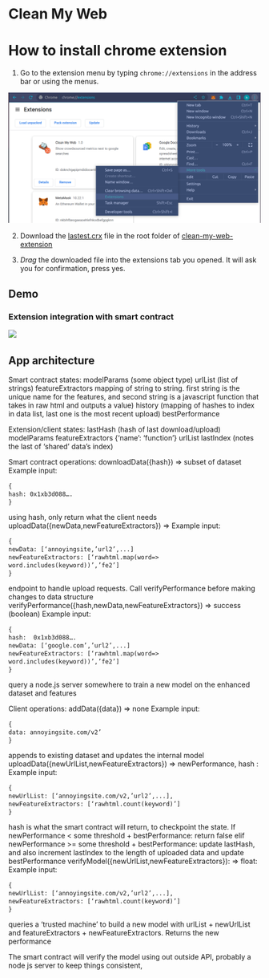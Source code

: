 # Clean My Web

# How to install chrome extension

1. Go to the extension menu by typing `chrome://extensions` in the address bar or using the menus.

![](imgs/chrome-extension.png)

2. Download the [lastest.crx](clean-my-web-extension/latest.crx) file in the root folder of [clean-my-web-extension](clean-my-web-extension)

3. *Drag* the downloaded file into the extensions tab you opened. It will ask you for confirmation, press yes.



## Demo

### Extension integration with smart contract
![](demos/extension-contract.gif)


## App architecture
Smart contract states:
modelParams (some object type)
urlList (list of strings)
featureExtractors mapping of string to string. first string is the unique name for the features, and second string is a javascript function that takes in raw html and outputs a value)
history (mapping of hashes to index in data list, last one is the most recent upload)
bestPerformance

Extension/client states:
lastHash (hash of last download/upload)
modelParams
featureExtractors {‘name’: ‘function’}
urlList
lastIndex (notes the last of ‘shared’ data’s index)

Smart contract operations:
downloadData({hash}) => subset of dataset
Example input:
```
{
hash: 0x1xb3d088….
}
```
using hash, only return what the client needs
uploadData({newData,newFeatureExtractors}) => 
Example input:
```
{
newData: [‘annoyingsite,’url2’,...]
newFeatureExtractors: [‘rawhtml.map(word=> word.includes(keyword))’,’fe2’]
}
```
endpoint to handle upload requests. Call verifyPerformance before making changes to data structure
verifyPerformance({hash,newData,newFeatureExtractors}) => success (boolean)
Example input:
```
{
hash:  0x1xb3d088….
newData: [‘google.com’,’url2’,...]
newFeatureExtractors: [‘rawhtml.map(word=> word.includes(keyword))’,’fe2’]
}
```
query a node.js server somewhere to train a new model on the enhanced dataset and features

Client operations:
addData({data}) => none
Example input: 
``` 
{
data: annoyingsite.com/v2’
}
```
appends to existing dataset and updates the internal model
uploadData({newUrlList,newFeatureExtractors}) => newPerformance, hash : 
Example input: 
``` 
{
newUrlList: [‘annoyingsite.com/v2,’url2’,...],
newFeatureExtractors: [‘rawhtml.count(keyword)’]
}
```
hash is what the smart contract will return, to checkpoint the state.
If newPerformance < some threshold + bestPerformance: return false
elif newPerformance >= some threshold + bestPerformance: update lastHash, and also increment lastIndex to the length of uploaded data and update bestPerformance
verifyModel({newUrlList,newFeatureExtractors}): => float:
Example input: 
``` 
{
newUrlList: [‘annoyingsite.com/v2,’url2’,...],
newFeatureExtractors: [‘rawhtml.count(keyword)’]
}
```
queries a ‘trusted machine’ to build a new model with urlList + newUrlList and featureExtractors + newFeatureExtractors.
Returns the new performance

The smart contract will verify the model using out outside API, probably a node js server to keep things consistent, 
